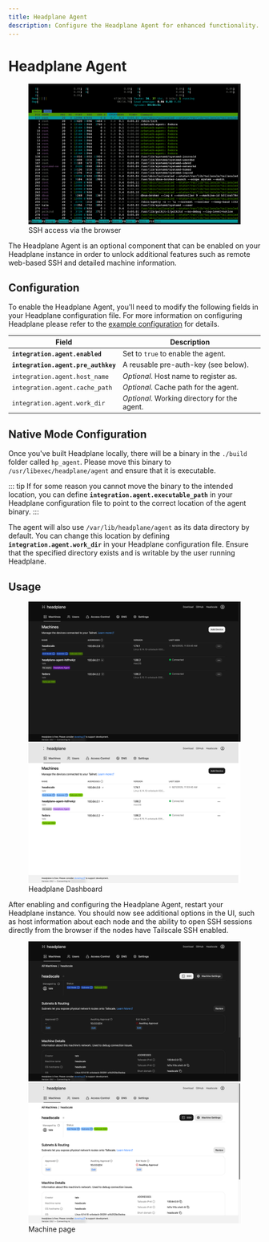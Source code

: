 ```yaml
---
title: Headplane Agent
description: Configure the Headplane Agent for enhanced functionality.
---
```


# Headplane Agent

<figure>
    <img src="../assets/ssh.png" />
    <figcaption>SSH access via the browser</figcaption>
</figure>

The Headplane Agent is an optional component that can be enabled on your
Headplane instance in order to unlock additional features such as remote
web-based SSH and detailed machine information.

## Configuration

To enable the Headplane Agent, you'll need to modify the following fields in
your Headplane configuration file. For more information on configuring Headplane
please refer to the
[example configuration](https://github.com/tale/headplane/blob/main/config.example.yaml)
for details.

| Field               | Description                                            |
|---------------------|--------------------------------------------------------|
| **`integration.agent.enabled`** | Set to `true` to enable the agent. |
| **`integration.agent.pre_authkey`** | A reusable pre-auth-key (see below). |
| `integration.agent.host_name` | *Optional*. Host name to register as. |
| `integration.agent.cache_path` | *Optional*. Cache path for the agent. |
| `integration.agent.work_dir` | *Optional*. Working directory for the agent. |

## Native Mode Configuration
Once you've built Headplane locally, there will be a binary in the `./build`
folder called `hp_agent`. Please move this binary to
`/usr/libexec/headplane/agent` and ensure that it is executable.

::: tip
If for some reason you cannot move the binary to the intended location, you can
define **`integration.agent.executable_path`** in your Headplane configuration
file to point to the correct location of the agent binary.
:::

The agent will also use `/var/lib/headplane/agent` as its data directory by
default. You can change this location by defining
**`integration.agent.work_dir`** in your Headplane configuration file. Ensure
that the specified directory exists and is writable by the user running
Headplane.

## Usage

<figure>
    <img class="dark-only" src="../assets/preview-dark.png" />
    <img class="light-only" src="../assets/preview-light.png" />
    <figcaption>Headplane Dashboard</figcaption>
</figure>

After enabling and configuring the Headplane Agent, restart your Headplane
instance. You should now see additional options in the UI, such as host
information about each node and the ability to open SSH sessions directly from
the browser if the nodes have Tailscale SSH enabled.

<figure>
    <img class="dark-only" src="../assets/machine-dark.png" />
    <img class="light-only" src="../assets/machine-light.png" />
    <figcaption>Machine page</figcaption>
</figure>
